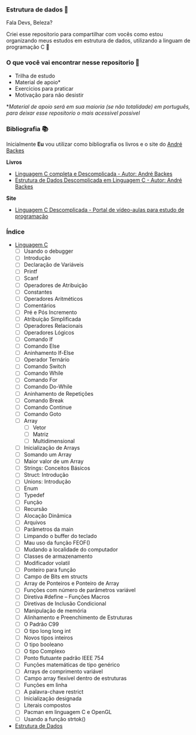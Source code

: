### Estrutura de dados 🎲

Fala Devs, Beleza? 

Criei esse repositorio para compartilhar com vocês como estou organizando meus estudos em estrutura de dados, utilizando a linguam de programação C 🎯

### O que você vai encontrar nesse repositorio 🔎

* Trilha de estudo
* Material de apoio*
* Exercicios para praticar 
* Motivação para não desistir 

**Material de apoio será em sua maioria (se não totalidade) em português, para deixar esse repositorio o mais acessivel possivel*


### Bibliografia 📚

Inicialmente **Eu** vou utilizar como bibliografia os livros e o site do [André Backes](https://programacaodescomplicada.wordpress.com/sobre/about/)

**Livros**  
* [Linguagem C completa e Descomplicada - Autor: André Backes](https://kupdf.net/download/linguagem-c-completa-e-descomplicada_5ae0f496e2b6f5cc553bb08d_pdf) 
* [Estrutura de Dados Descomplicada em Linguagem C - Autor: André Backes](https://www.amazon.com.br/Estrutura-Dados-Descomplicada-Linguagem-Backes/dp/8535285237/ref=asc_df_8535285237/?tag=googleshopp00-20&linkCode=df0&hvadid=379715964603&hvpos=&hvnetw=g&hvrand=2223707976789133567&hvpone=&hvptwo=&hvqmt=&hvdev=c&hvdvcmdl=&hvlocint=&hvlocphy=1001736&hvtargid=pla-809606891173&psc=1)

**Site**
* [Linguagem C Descomplicada - Portal de vídeo-aulas para estudo de programação](https://programacaodescomplicada.wordpress.com/)


### Índice 

* [Linguagem C](#C01)
   - [ ] Usando o debugger
   - [ ] Introdução
   - [ ] Declaração de Variáveis
   - [ ] Printf 
   - [ ] Scanf 
   - [ ] Operadores de Atribuição 
   - [ ] Constantes 
   - [ ] Operadores Aritméticos
   - [ ] Comentários 
   - [ ] Pré e Pós Incremento 
   - [ ] Atribuição Simplificada 
   - [ ] Operadores Relacionais 
   - [ ] Operadores Lógicos 
   - [ ] Comando If 
   - [ ] Comando Else 
   - [ ] Aninhamento If-Else
   - [ ] Operador Ternário
   - [ ] Comando Switch 
   - [ ] Comando While
   - [ ] Comando For 
   - [ ] Comando Do-While 
   - [ ] Aninhamento de Repetições
   - [ ] Comando Break
   - [ ] Comando Continue
   - [ ] Comando Goto
   - [ ] Array
      - [ ] Vetor
      - [ ] Matriz
      - [ ] Multidimensional
   - [ ] Inicialização de Arrays
   - [ ] Somando um Array 
   - [ ] Maior valor de um Array 
   - [ ] Strings: Conceitos Básicos
   - [ ] Struct: Introdução
   - [ ] Unions: Introdução 
   - [ ] Enum 
   - [ ] Typedef
   - [ ] Função 
   - [ ] Recursão
   - [ ] Alocação Dinâmica
   - [ ] Arquivos 
   - [ ] Parâmetros da main 
   - [ ] Limpando o buffer do teclado 
   - [ ] Mau uso da função FEOF()
   - [ ] Mudando a localidade do computador 
   - [ ] Classes de armazenamento
   - [ ] Modificador volatil
   - [ ] Ponteiro para função
   - [ ] Campo de Bits em structs
   - [ ] Array de Ponteiros e Ponteiro de Array
   - [ ] Funções com número de parâmetros variável
   - [ ] Diretiva #define – Funções Macros
   - [ ] Diretivas de Inclusão Condicional
   - [ ] Manipulação de memória
   - [ ] Alinhamento e Preenchimento de Estruturas
   - [ ] O Padrão C99
   - [ ] O tipo long long int
   - [ ] Novos tipos inteiros
   - [ ] O tipo booleano
   - [ ] O tipo Complexo
   - [ ] Ponto flutuante padrão IEEE 754
   - [ ] Funções matemáticas de tipo genérico
   - [ ] Arrays de comprimento variável
   - [ ] Campo array flexível dentro de estruturas
   - [ ] Funções em linha
   - [ ] A palavra-chave restrict
   - [ ] Inicialização designada
   - [ ] Literais compostos 
   - [ ] Pacman em linguagem C e OpenGL
   - [ ] Usando a função strtok()

* [Estrutura de Dados](#E01)
